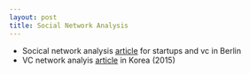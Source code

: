 ```yaml
---
layout: post
title: Social Network Analysis
---
```


- Socical network analysis [article](https://hackernoon.com/why-berlin-needs-more-local-vcs-a-network-analysis-90f903ab519a) for startups and vc in Berlin
- VC network analyis [article](https://brunch.co.kr/@haegun/3) in Korea (2015) 
